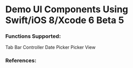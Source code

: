 Demo UI Components Using Swift/iOS 8/Xcode 6 Beta 5
======

### Functions Supported:
Tab Bar Controller
Date Picker
Picker View


### References:
